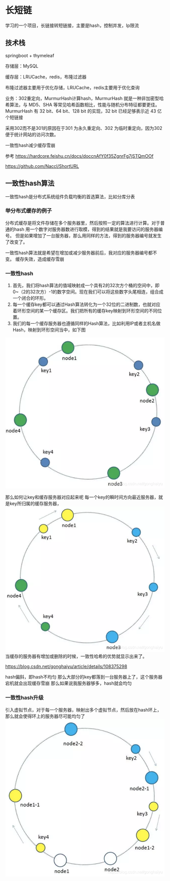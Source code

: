 # 长短链
学习的一个项目，长链接转短链接，主要是hash，控制并发，Ip限流


## 技术栈
springboot + thymeleaf

存储层：MySQL

缓存层：LRUCache，redis，布隆过滤器

布隆过滤器主要用于优化存储，LRUCache，redis主要用于优化查询

业务：302重定向，MurmurHash计算hash，MurmurHash 就是一种非加密型哈希算法，与 MD5、SHA 等常见哈希函数相比，性能与随机分布特征都要更佳。MurmurHash 有 32 bit、64 bit、128 bit 的实现，32 bit 已经足够表示近 43 亿个短链接

采用302而不是301的原因在于301 为永久重定向、302 为临时重定向，因为302便于统计网站的访问次数。

一致性hash减少缓存雪崩


参考
https://hardcore.feishu.cn/docs/doccnAfY0f35ZgnrFg7jSTQmOOf

https://github.com/Naccl/ShortURL



## 一致性hash算法
一致性hash是分布式系统组件负载均衡的首选算法，比如分库分表

### 举分布式缓存的例子
分布式缓存是将文件存储在多个服务器里，然后按照一定的算法进行计算。对于普通的hash
用一个数字对服务器数进行取模，得到的结果就是我要访问的服务器编号。
但是如果增加了一台服务器，那么用同样的方法，得到的服务器编号就发生了改变了。

一致性hash算法就是希望在增加或减少服务器前后，我对应的服务器编号都不变。
缓存失效，造成缓存雪崩



### 一致性hash
1. 首先，我们将hash算法的值域映射成一个具有2的32次方个桶的空间中，即0~（2的32次方）-1的数字空间。现在我们可以将这些数字头尾相连，组合成一个闭合的环形。
2. 每一个缓存key都可以通过Hash算法转化为一个32位的二进制数，也就对应着环形空间的某一个缓存区。我们把所有的缓存key映射到环形空间的不同位置。
3. 我们的每一个缓存服务器也遵循同样的Hash算法，比如利用IP或者主机名做Hash，映射到环形空间当中，如下图

![img.png](img.png)

那么如何让key和缓存服务器对应起来呢
每一个key的瞬时间方向最近服务器，就是key所归属的缓存服务器，
![img_1.png](img_1.png)
当缓存的服务器有增加或删除的时候，一致性哈希的优势就显示出来了。


https://blog.csdn.net/gonghaiyu/article/details/108375298


hash偏斜，即hash不均匀
那么大部分的key都落到一台服务器上了，这个服务器宕机就会出现缓存雪崩
那么如果说我服务器够多，hash就会均匀


### 一致性hash升级
引入虚拟节点，对于每一个服务器，映射出多个虚拟节点，然后放在hash环上，那么就会使得环上的服务器尽可能均匀了
![img_2.png](img_2.png)
